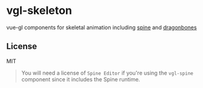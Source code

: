 # vgl-skeleton

vue-gl components for skeletal animation including [spine](https://github.com/EsotericSoftware/spine-runtimes/tree/3.8/spine-ts) and [dragonbones](https://github.com/DragonBones/DragonBonesJS)

## License  
MIT  
> You will need a license of `Spine Editor` if you're using the `vgl-spine` component since it includes the Spine runtime.
